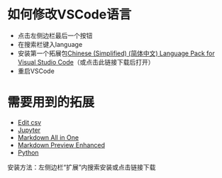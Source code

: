 # 如何修改VSCode语言

- 点击左侧边栏最后一个按钮
- 在搜索栏键入language
- 安装第一个拓展包[Chinese (Simplified) (简体中文) Language Pack for Visual Studio Code](https://marketplace.visualstudio.com/items?itemName=MS-CEINTL.vscode-language-pack-zh-hans)（或点击此链接下载后打开）
- 重启VSCode

# 需要用到的拓展

- [Edit csv](https://marketplace.visualstudio.com/items?itemName=janisdd.vscode-edit-csv)
- [Jupyter](https://marketplace.visualstudio.com/items?itemName=ms-toolsai.jupyter)
- [Markdown All in One](https://marketplace.visualstudio.com/items?itemName=yzhang.markdown-all-in-one)
- [Markdown Preview Enhanced](https://marketplace.visualstudio.com/items?itemName=shd101wyy.markdown-preview-enhanced)
- [Python](https://marketplace.visualstudio.com/items?itemName=ms-python.python)

安装方法：左侧边栏“扩展”内搜索安装或点击链接下载